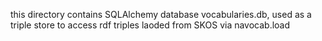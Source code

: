 this directory contains SQLAlchemy database vocabularies.db, used as a triple store to access rdf triples laoded from SKOS via navocab.load